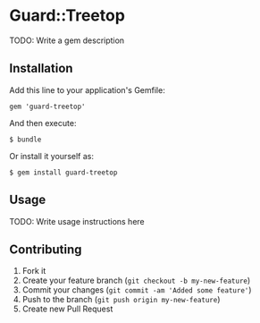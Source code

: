 # Guard::Treetop

TODO: Write a gem description

## Installation

Add this line to your application's Gemfile:

    gem 'guard-treetop'

And then execute:

    $ bundle

Or install it yourself as:

    $ gem install guard-treetop

## Usage

TODO: Write usage instructions here

## Contributing

1. Fork it
2. Create your feature branch (`git checkout -b my-new-feature`)
3. Commit your changes (`git commit -am 'Added some feature'`)
4. Push to the branch (`git push origin my-new-feature`)
5. Create new Pull Request
